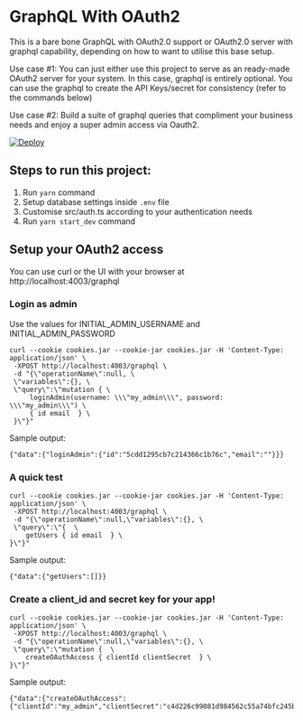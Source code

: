# GraphQL With OAuth2

This is a bare bone GraphQL with OAuth2.0 support or OAuth2.0 server with graphql capability, depending on how to want to utilise this base setup.

Use case #1: You can just either use this project to serve as an ready-made OAuth2 server for your system. In this case, graphql is entirely optional. You can use the graphql to create the API Keys/secret for consistency (refer to the commands below)

Use case #2: Build a suite of graphql queries that compliment your business needs and enjoy a super admin access via Oauth2.

[![Deploy](https://www.herokucdn.com/deploy/button.svg)](https://heroku.com/deploy)

## Steps to run this project:

1. Run `yarn` command
2. Setup database settings inside `.env` file
3. Customise src/auth.ts according to your authentication needs
4. Run `yarn start_dev` command

## Setup your OAuth2 access

You can use curl or the UI with your browser at http://localhost:4003/graphql

### Login as admin

Use the values for INITIAL_ADMIN_USERNAME and INITIAL_ADMIN_PASSWORD

    curl --cookie cookies.jar --cookie-jar cookies.jar -H 'Content-Type: application/json' \
     -XPOST http://localhost:4003/graphql \
     -d "{\"operationName\":null, \
     \"variables\":{}, \
     \"query\":\"mutation { \
         loginAdmin(username: \\\"my_admin\\\", password: \\\"my_admin\\\") \
         { id email  } \
     }\"}"

Sample output:

    {"data":{"loginAdmin":{"id":"5cdd1295cb7c214366c1b76c","email":""}}}

### A quick test

    curl --cookie cookies.jar --cookie-jar cookies.jar -H 'Content-Type: application/json' \
     -XPOST http://localhost:4003/graphql \
     -d "{\"operationName\":null,\"variables\":{}, \
     \"query\":\"{  \
        getUsers { id email  } \
    }\"}"

Sample output:

    {"data":{"getUsers":[]}}

### Create a client_id and secret key for your app!

    curl --cookie cookies.jar --cookie-jar cookies.jar -H 'Content-Type: application/json' \
     -XPOST http://localhost:4003/graphql \
     -d "{\"operationName\":null,\"variables\":{}, \
     \"query\":\"mutation {  \
        createOAuthAccess { clientId clientSecret  } \
    }\"}"

Sample output:

    {"data":{"createOAuthAccess":{"clientId":"my_admin","clientSecret":"c4d226c99081d984562c55a74bfc245b2ad21a70a441873b102e15b521c2a7da"}}}
